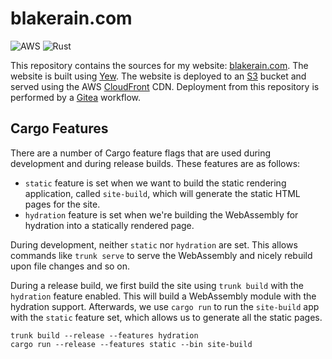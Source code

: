 # blakerain.com

![AWS](https://img.shields.io/badge/AWS-%23FF9900.svg?style=for-the-badge&logo=amazon-aws&logoColor=white)
![Rust](https://img.shields.io/badge/rust-%23000000.svg?style=for-the-badge&logo=rust&logoColor=white)

This repository contains the sources for my website: [blakerain.com]. The website is built using
[Yew]. The website is deployed to an [S3] bucket and served using the AWS [CloudFront] CDN.
Deployment from this repository is performed by a [Gitea] workflow.

## Cargo Features

There are a number of Cargo feature flags that are used during development and during release
builds. These features are as follows:

- `static` feature is set when we want to build the static rendering application, called
  `site-build`, which will generate the static HTML pages for the site.
- `hydration` feature is set when we're building the WebAssembly for hydration into a statically
  rendered page.

During development, neither `static` nor `hydration` are set. This allows commands like `trunk
serve` to serve the WebAssembly and nicely rebuild upon file changes and so on.

During a release build, we first build the site using `trunk build` with the `hydration` feature
enabled. This will build a WebAssembly module with the hydration support. Afterwards, we use
`cargo run` to run the `site-build` app with the `static` feature set, which allows us to generate
all the static pages.

```
trunk build --release --features hydration
cargo run --release --features static --bin site-build
```

[blakerain.com]: https://blakerain.com/
[Yew]: https://yew.rs/
[S3]: https://aws.amazon.com/s3/
[CloudFront]: https://aws.amazon.com/cloudfront/
[Gitea]: https://docs.gitea.com/usage/actions/overview
